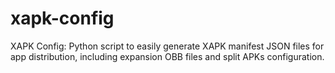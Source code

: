 # xapk-config
XAPK Config: Python script to easily generate XAPK manifest JSON files for app distribution, including expansion OBB files and split APKs configuration.

